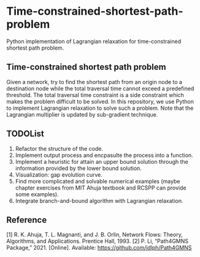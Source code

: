 # Time-constrained-shortest-path-problem
Python implementation of Lagrangian relaxation for time-constrained shortest path problem.

## Time-constrained shortest path problem

Given a network, try to find the shortest path from an origin node to a destination node while the total traversal time cannot exceed a predefined threshold. The total traversal time constraint is a side constraint which makes the problem difficult to be solved. In this repository, we use Python to implement Lagrangian relaxation to solve such a problem. Note that the Lagrangian multiplier is updated by sub-gradient technique.

## TODOList
1. Refactor the structure of the code. 
2. Implement output process and encpasulte the process into a function.
3. Implement a heuristic for attain an upper bound solution through the information provided by the lower bound solution.
4. Visualization: gap evolution curve.
5. Find more complicated and solvable numerical examples (maybe chapter exercises from MIT Ahuja textbook and RCSPP can provide some examples).
6. Integrate branch-and-bound algorithm with Lagrangian relaxation.

## Reference
[1] R. K. Ahuja, T. L. Magnanti, and J. B. Orlin, Network Flows: Theory, Algorithms, and Applications. Prentice Hall, 1993.
[2] P. Li, “Path4GMNS Package,” 2021. [Online]. Available: https://github.com/jdlph/Path4GMNS
